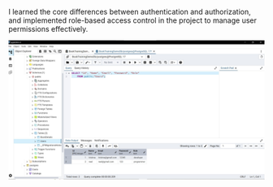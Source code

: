 I learned the core differences between authentication and authorization, and implemented role-based access control in the project to manage user permissions effectively.

![HOME](https://github.com/krishnamodhavadiya/Tatvasoft/blob/main/DAY5/userdatabse.jpg)
